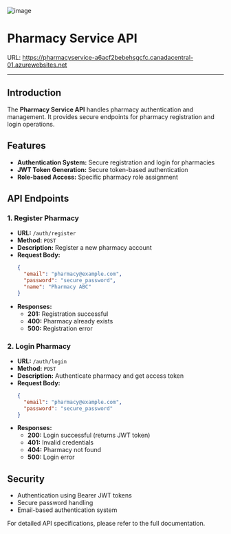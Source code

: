 
![image](https://github.com/user-attachments/assets/cac2047b-efe9-44bf-8467-a1edd3f16198)

# Pharmacy Service API

URL: https://pharmacyservice-a6acf2bebehsgcfc.canadacentral-01.azurewebsites.net

---

## Introduction

The **Pharmacy Service API** handles pharmacy authentication and management. It provides secure endpoints for pharmacy registration and login operations.

## Features

- **Authentication System:** Secure registration and login for pharmacies
- **JWT Token Generation:** Secure token-based authentication
- **Role-based Access:** Specific pharmacy role assignment

## API Endpoints

### 1. Register Pharmacy
- **URL:** `/auth/register`
- **Method:** `POST`
- **Description:** Register a new pharmacy account
- **Request Body:**
  ```json
  {
    "email": "pharmacy@example.com",
    "password": "secure_password",
    "name": "Pharmacy ABC"
  }
  ```
- **Responses:**
  - **201:** Registration successful
  - **400:** Pharmacy already exists
  - **500:** Registration error

### 2. Login Pharmacy
- **URL:** `/auth/login`
- **Method:** `POST`
- **Description:** Authenticate pharmacy and get access token
- **Request Body:**
  ```json
  {
    "email": "pharmacy@example.com",
    "password": "secure_password"
  }
  ```
- **Responses:**
  - **200:** Login successful (returns JWT token)
  - **401:** Invalid credentials
  - **404:** Pharmacy not found
  - **500:** Login error

## Security

- Authentication using Bearer JWT tokens
- Secure password handling
- Email-based authentication system

For detailed API specifications, please refer to the full documentation.
